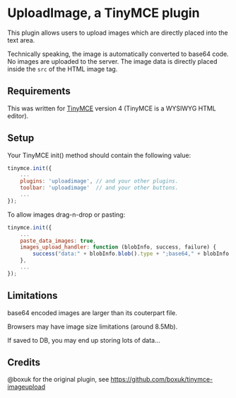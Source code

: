 UploadImage, a TinyMCE plugin
=============================

This plugin allows users to upload images which are directly placed into the text area.

Technically speaking, the image is automatically converted to base64 code. No images are uploaded to the server. The image data is directly placed inside the `src` of the HTML image tag.

## Requirements

This was written for [TinyMCE](http://tinymce.com/) version 4 (TinyMCE is a WYSIWYG HTML editor).

## Setup

Your TinyMCE init() method should contain the following value:
```javascript
tinymce.init({
	...
	plugins: 'uploadimage', // and your other plugins.
	toolbar: 'uploadimage'  // and your other buttons.
	...
});
```

To allow images drag-n-drop or pasting:
```javascript
tinymce.init({
	...
	paste_data_images: true,
	images_upload_handler: function (blobInfo, success, failure) {
		success("data:" + blobInfo.blob().type + ";base64," + blobInfo.base64());
	},
	...
});
```

## Limitations

base64 encoded images are larger than its couterpart file.

Browsers may have image size limitations (around 8.5Mb).

If saved to DB, you may end up storing lots of data...

## Credits

@boxuk for the original plugin, see https://github.com/boxuk/tinymce-imageupload
